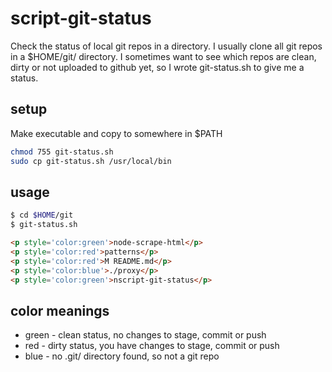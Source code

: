 # script-git-status

Check the status of local git repos in a directory.  I usually clone all git repos
in a $HOME/git/ directory.  I sometimes want to see which repos are clean, dirty or not
uploaded to github yet, so I wrote git-status.sh to give me a status.


## setup

Make executable and copy to somewhere in $PATH

```sh
chmod 755 git-status.sh
sudo cp git-status.sh /usr/local/bin
```

## usage


```sh
$ cd $HOME/git
$ git-status.sh
```
```html
<p style='color:green'>node-scrape-html</p>
<p style='color:red'>patterns</p>
<p style='color:red'>M README.md</p>
<p style='color:blue'>./proxy</p>
<p style='color:green'>nscript-git-status</p>
```

## color meanings

- green - clean status, no changes to stage, commit or push
- red - dirty status, you have changes to stage, commit or push
- blue - no .git/ directory found, so not a git repo

